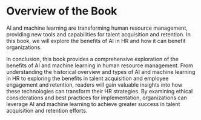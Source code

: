 Overview of the Book
==============================================

AI and machine learning are transforming human resource management, providing new tools and capabilities for talent acquisition and retention. In this book, we will explore the benefits of AI in HR and how it can benefit organizations.

In conclusion, this book provides a comprehensive exploration of the benefits of AI and machine learning in human resource management. From understanding the historical overview and types of AI and machine learning in HR to exploring the benefits in talent acquisition and employee engagement and retention, readers will gain valuable insights into how these technologies can transform their HR strategies. By examining ethical considerations and best practices for implementation, organizations can leverage AI and machine learning to achieve greater success in talent acquisition and retention efforts.
